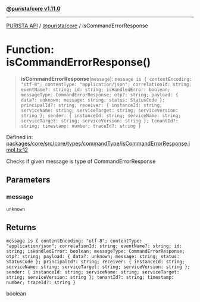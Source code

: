 [**@purista/core v1.11.0**](../README.md)

***

[PURISTA API](../../../packages.md) / [@purista/core](../README.md) / isCommandErrorResponse

# Function: isCommandErrorResponse()

> **isCommandErrorResponse**(`message`): `message is { contentEncoding: "utf-8"; contentType: "application/json"; correlationId: string; eventName?: string; id: string; isHandledError: boolean; messageType: CommandErrorResponse; otp?: string; payload: { data?: unknown; message: string; status: StatusCode }; principalId?: string; receiver: { instanceId: string; serviceName: string; serviceTarget: string; serviceVersion: string }; sender: { instanceId: string; serviceName: string; serviceTarget: string; serviceVersion: string }; tenantId?: string; timestamp: number; traceId?: string }`

Defined in: [packages/core/src/core/types/commandType/isCommandErrorResponse.impl.ts:12](https://github.com/puristajs/purista/blob/master/packages/core/src/core/types/commandType/isCommandErrorResponse.impl.ts#L12)

Checks if given message is type of CommandErrorResponse

## Parameters

### message

`unknown`

## Returns

`message is { contentEncoding: "utf-8"; contentType: "application/json"; correlationId: string; eventName?: string; id: string; isHandledError: boolean; messageType: CommandErrorResponse; otp?: string; payload: { data?: unknown; message: string; status: StatusCode }; principalId?: string; receiver: { instanceId: string; serviceName: string; serviceTarget: string; serviceVersion: string }; sender: { instanceId: string; serviceName: string; serviceTarget: string; serviceVersion: string }; tenantId?: string; timestamp: number; traceId?: string }`

boolean
